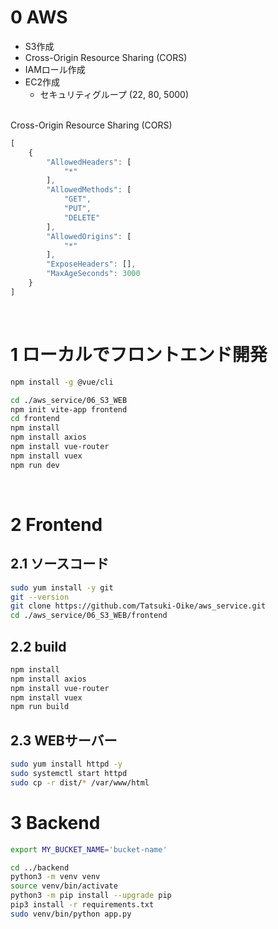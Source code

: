 # 0 AWS

* S3作成
* Cross-Origin Resource Sharing (CORS)
* IAMロール作成
* EC2作成
  * セキュリティグループ (22, 80, 5000)

<br>
Cross-Origin Resource Sharing (CORS)

```js
[
    {
        "AllowedHeaders": [
            "*"
        ],
        "AllowedMethods": [
            "GET",
            "PUT",
            "DELETE"
        ],
        "AllowedOrigins": [
            "*"
        ],
        "ExposeHeaders": [],
        "MaxAgeSeconds": 3000
    }
]
```

<br>

# 1 ローカルでフロントエンド開発

```sh
npm install -g @vue/cli
```

```sh
cd ./aws_service/06_S3_WEB
npm init vite-app frontend
cd frontend
npm install
npm install axios
npm install vue-router
npm install vuex
npm run dev
```

<br>

# 2 Frontend

## 2.1 ソースコード

```sh
sudo yum install -y git
git --version
git clone https://github.com/Tatsuki-Oike/aws_service.git
cd ./aws_service/06_S3_WEB/frontend
```

## 2.2 build

```sh
npm install
npm install axios
npm install vue-router
npm install vuex
npm run build
```

## 2.3 WEBサーバー

```sh
sudo yum install httpd -y
sudo systemctl start httpd
sudo cp -r dist/* /var/www/html
```

# 3 Backend

```sh
export MY_BUCKET_NAME='bucket-name'
```

```sh
cd ../backend
python3 -m venv venv
source venv/bin/activate
python3 -m pip install --upgrade pip
pip3 install -r requirements.txt
sudo venv/bin/python app.py
```

<br>